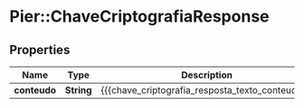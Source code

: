 # Pier::ChaveCriptografiaResponse

## Properties
Name | Type | Description | Notes
------------ | ------------- | ------------- | -------------
**conteudo** | **String** | {{{chave_criptografia_resposta_texto_conteudo}}} | [optional] 


